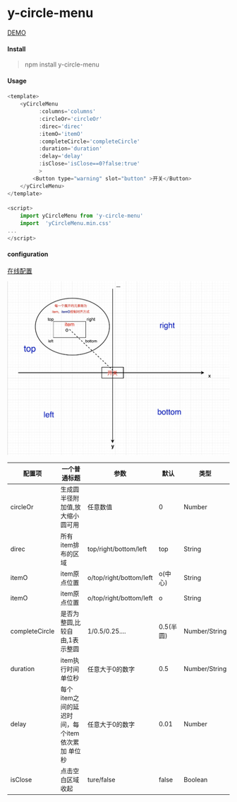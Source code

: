 # y-circle-menu


[DEMO](https://ymbo.github.io/yCircleMenu/preview/index.html "yCircleMenu")

#### Install
>npm install  y-circle-menu

#### Usage
```javascript
<template>
	<yCircleMenu 
          :columns='columns' 
          :circleOr='circleOr' 
          :direc='direc'
          :itemO='itemO'
          :completeCircle='completeCircle'
          :duration='duration'
          :delay='delay'
          :isClose='isClose==0?false:true'
          >
        <Button type="warning" slot="button" >开关</Button>
	</yCircleMenu>
</template>

<script>
	import yCircleMenu from 'y-circle-menu'
	import  'yCircleMenu.min.css'
...
</script>
```

#### configuration

[在线配置](https://ymbo.github.io/yCircleMenu/preview/index.html "y-circle-menu")

![说明](https://github.com/YMBo/yCircleMenu/blob/master/static/img/dic.png)  

| 配置项 | 一个普通标题 | 参数 | 默认 | 类型
| ------ | ------ |------- | ------ |-------|
| circleOr | 生成圆半径附加值,放大缩小圆可用| 任意数值 | 0 | Number
| direc   | 所有item排布的区域 | top/right/bottom/left | top | String
| itemO  |item原点位置  | o/top/right/bottom/left | o(中心) | String 
| itemO  |item原点位置  | o/top/right/bottom/left | o | String 
| completeCircle | 是否为整圆,比较自由,1表示整圆 |1/0.5/0.25....|0.5(半圆) |  Number/String
| duration| item执行时间单位秒| 任意大于0的数字 | 0.5 |Number/String
| delay| 每个item之间的延迟时间，每个item依次累加 单位秒|任意大于0的数字 | 0.01|Number
|isClose| 点击空白区域收起| ture/false|false| Boolean 
